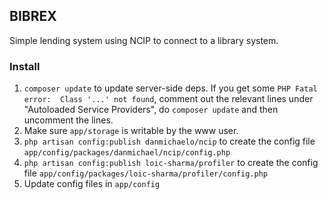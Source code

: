 ## BIBREX

Simple lending system using NCIP to connect to a library system.

### Install

1. `composer update` to update server-side deps. 
   If you get some `PHP Fatal error:  Class '...' not found`, comment out the 
   relevant lines under "Autoloaded Service Providers", do `composer update` 
   and then uncomment the lines.
2. Make sure `app/storage` is writable by the www user.
3. `php artisan config:publish danmichaelo/ncip` to create 
   the config file `app/config/packages/danmichael/ncip/config.php`
4. `php artisan config:publish loic-sharma/profiler` to create 
   the config file `app/config/packages/loic-sharma/profiler/config.php`
5. Update config files in `app/config`